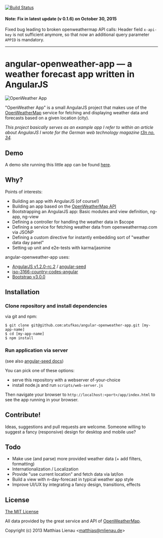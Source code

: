 [![Build Status](https://travis-ci.org/aseriy/angular-openweather-app.svg?branch=master)](https://travis-ci.org/aseriy/angular-openweather-app)

#### Note: Fix in latest update (v 0.1.6) on October 30, 2015
Fixed bug leading to broken openweathermap API calls: Header field `x-api-key`
is not sufficient anymore, so that now an additional query parameter `APPID` is mandatory.

---

# angular-openweather-app — a weather forecast app written in AngularJS

<img src="app/img/app_screenshot_v_0-1-4_1.png" alt="OpenWeather App"/>

"OpenWeather App" is a small AngularJS project that makes use of the [OpenWeatherMap](http://openweathermap.org/)
service for fetching and displaying weather data and forecasts based on a given location (city).

_This project basically serves as an example app I refer to within an article about AngularJS
I wrote for the German web technology magazine [t3n no. 34](http://t3n.de/news/t3n-34-fertig-100-wichtigsten-netzkoepfe-508528/)._


## Demo

A demo site running this little app can be found [here](http://w4.matthiaslienau.de/angular-openweather-app/app/).


## Why?

Points of interests:

* Building an app with AngularJS (of course!)
* Building an app based on the [OpenWeatherMap API](http://openweathermap.org/API/)
* Bootstrapping an AngularJS app: Basic modules and view definition, ng-app, ng-view
* Defining a controller for handling the weather data in $scope
* Defining a service for fetching weather data from openweathermap.com via JSONP
* Defining a custom directive for instantly embedding sort of "weather data day panel"
* Setting up unit and e2e-tests with karma/jasmine

angular-openweather-app uses:

* [AngularJS v1.2.0-rc.2](https://github.com/angular/angular.js) / [angular-seed](https://github.com/angular/angular-seed)
* [iso-3166-country-codes-angular](https://github.com/BluePyth/iso-3166-country-codes-angular)
* [Bootstrap v3.0.0](https://github.com/twbs/bootstrap)


## Installation

### Clone repository and install dependencies

via git and npm:

```
$ git clone git@github.com:atufkas/angular-openweather-app.git [my-app-name]
$ cd [my-app-name]
$ npm install
```

### Run application via server

(see also [angular-seed docs](https://github.com/angular/angular-seed))

You can pick one of these options:

* serve this repository with a webserver of-your-choice
* install node.js and run `scripts/web-server.js`

Then navigate your browser to `http://localhost:<port>/app/index.html` to see the app running in
your browser.


## Contribute!

Ideas, suggestions and pull requests are welcome. Someone willing to suggest a fancy (responsive) design
for desktop and mobile use?


## Todo

* Make use (and parse) more provided weather data (+ add filters, formatting)
* Internationalization / Localization
* Provide "use current location" and fetch data via lat/lon
* Build a view with n-day-forecast in typical weather app style
* Improve UI/UX by integrating a fancy design, transitions, effects


## License

[The MIT License](http://opensource.org/licenses/MIT)

All data provided by the great service and API of [OpenWeatherMap](http://openweathermap.org/).

Copyright (c) 2013 Matthias Lienau &lt;matthias@mlienau.de&gt;
